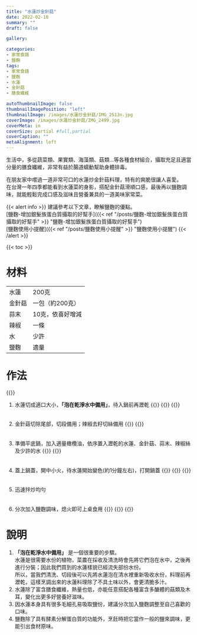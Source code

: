 ```yaml
---
title: "水蓮炒金針菇"
date: 2022-02-18
summary: ""
draft: false

gallery: 

categories:
- 家常食譜
- 鹽麴
tags:
- 家常食譜
- 鹽麴
- 水蓮
- 金針菇
- 膳食纖維

autoThumbnailImage: false
thumbnailImagePosition: "left"
thumbnailImage: /images/水蓮炒金針菇/IMG_2513n.jpg
coverImage: /images/水蓮炒金針菇/IMG_2499.jpg
coverMeta: in
coverSize: partial #full,partial
coverCaption: ""
metaAlignment: left
---
```

生活中，多從蔬菜類、果實類、海藻類、菇類…等各種食材組合，攝取充足且適當分量的膳食纖維，非常有益於腸道蠕動幫助身體排毒。
<!--more-->
在朋友家中嚐過一道非常可口的水蓮炒金針菇料理，特有的爽脆很讓人喜愛。\
在台灣一年四季都能看到水蓮菜的身影，搭配金針菇滑順口感，最後再以鹽麴調味，就能輕鬆完成口感及滋味且營養兼具的一道美味家常菜。

{{< alert info >}}
建議參考以下文章，瞭解鹽麴的優點。\
[鹽麴-增加銀髮族蛋白質攝取的好幫手]({{< ref "/posts/鹽麴-增加銀髮族蛋白質攝取的好幫手" >}} "鹽麴-增加銀髮族蛋白質攝取的好幫手")\
[鹽麴使用小提醒]({{< ref "/posts/鹽麴使用小提醒" >}} "鹽麴使用小提醒")
{{< /alert >}}

{{< toc >}}

# 材料
|||
|:--|:--|
|水蓮|200克|
|金針菇|一包（約200克）|
|蒜末|10克，依喜好增減|
|辣椒|一條|
|水|少許|
|鹽麴|適量|

# 作法
{{<image classes="clear">}}
1. 水蓮切成適口大小，**「泡在乾淨水中備用」**，待入鍋前再瀝乾
{{<image classes="nocaption fancybox fig-50" thumbnail-width="91%" thumbnail-height="91%" src="/images/水蓮炒金針菇/IMG_2473.jpg" title="" >}}
{{<image classes="nocaption fancybox fig-50" thumbnail-width="98%" thumbnail-height="98%" src="/images/水蓮炒金針菇/IMG_2477.jpg" title="" >}}
{{<image classes="clear">}}
######
2. 金針菇切除尾部，切段備用；辣椒去籽切絲備用
{{<image classes="nocaption fancybox fig-50" thumbnail-width="100%" thumbnail-height="100%" src="/images/水蓮炒金針菇/IMG_2483.jpg" title="" >}}
{{<image classes="clear">}}
######
3. 準備平底鍋，加入適量橄欖油，依序置入瀝乾的水蓮、金針菇、蒜末、辣椒絲及少許的水
{{<image classes="nocaption fancybox fig-50" thumbnail-width="100%" thumbnail-height="100%" src="/images/水蓮炒金針菇/IMG_2486.jpg" title="" >}}
{{<image classes="clear">}}
######
4. 蓋上鍋蓋，開中小火，待水蓮開始變色(約1分鐘左右)，打開鍋蓋
{{<image classes="clear">}}
{{<image classes="nocaption fancybox fig-50" thumbnail-width="100%" thumbnail-height="100%" src="/images/水蓮炒金針菇/IMG_2495.jpg" title="" >}}
{{<image classes="clear">}}
######
5. 迅速拌炒均勻
######
6. 分次加入鹽麴調味，熄火即可上桌食用
{{<image classes="clear">}}
{{<image classes="nocaption fancybox fig-50" thumbnail-width="100%" thumbnail-height="100%" src="/images/水蓮炒金針菇/IMG_2513.jpg" title="" >}}
{{<image classes="clear">}}
######

# 說明
1. **「泡在乾淨水中備用」** 是一個很重要的步驟。\
水蓮是很需要水份的植物，菜農在採收及清洗時會先將它們泡在水中，之後再進行分裝；因此我們買到的水蓮樣貌已經流失部份水份。\
所以，當我們清洗、切段後可以先將水蓮泡在清水裡重新吸收水份，料理前再瀝乾，這樣烹調出來的水蓮料理除了不具土味以外，會更清脆多汁。
2. 水蓮除了富含膳食纖維，熱量也低，亦能任意搭配各種富含多醣體的菇類及木耳，變化出更多好營養好滋味。
3. 因水蓮本身具有很多毛細孔易吸取鹽份，建議分次加入鹽麴調整至自己喜歡的口味。
4. 鹽麴除了具有酵素分解蛋白質的功能外，烹飪時把它當作一般的鹽來調味，更能引出食材原味。